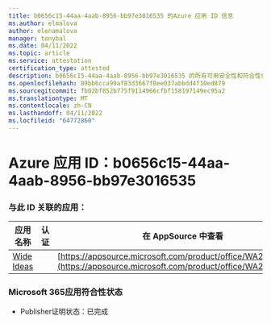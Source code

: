 ```yaml
---
title: b0656c15-44aa-4aab-8956-bb97e3016535 的Azure 应用 ID 信息
ms.author: elmalova
author: elenamalova
manager: tonybal
ms.date: 04/11/2022
ms.topic: article
ms.service: attestation
certification_type: attested
description: b0656c15-44aa-4aab-8956-bb97e3016535 的所有可用安全性和符合性信息。
ms.openlocfilehash: 89bb6cca99af83d3667f0ee037abbdd4f10ed879
ms.sourcegitcommit: fb02bf852b775f9114966cfbf158197149ec95a2
ms.translationtype: MT
ms.contentlocale: zh-CN
ms.lasthandoff: 04/11/2022
ms.locfileid: "64772860"
---
```

# <a name="azure-app-id-b0656c15-44aa-4aab-8956-bb97e3016535"></a>Azure 应用 ID：b0656c15-44aa-4aab-8956-bb97e3016535


### <a name="apps-associated-with-this-id"></a>与此 ID 关联的应用：
| **应用名称** | **认证** | **在 AppSource 中查看** |
|--------------|---------------|-----------------------|
| [Wide Ideas](../forward/WA200000819.md) |  | [https://appsource.microsoft.com/product/office/WA200000819](https://appsource.microsoft.com/product/office/WA200000819) |

### <a name="microsoft-365-app-compliance-status"></a>Microsoft 365应用符合性状态
- Publisher证明状态：已完成

